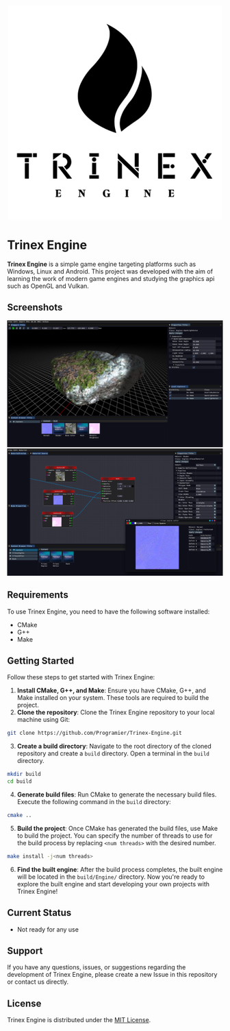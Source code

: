 <div align="center">
  <p>
      <img src="images/trinex.svg" width="500" height="500" />
  </p>
</div>

# Trinex Engine
**Trinex Engine** is a simple game engine targeting platforms such as Windows, Linux and Android. This project was developed with the aim of learning the work of modern game engines and studying the graphics api such as OpenGL and Vulkan.

## Screenshots
<img src="images/editor.png"/>
<img src="images/material editor.png"/>

## Requirements
To use Trinex Engine, you need to have the following software installed:
- CMake
- G++
- Make

## Getting Started
Follow these steps to get started with Trinex Engine:
1. **Install CMake, G++, and Make**: Ensure you have CMake, G++, and Make installed on your system. These tools are required to build the project.
2. **Clone the repository**: Clone the Trinex Engine repository to your local machine using Git:
```bash
git clone https://github.com/Programier/Trinex-Engine.git
```
3. **Create a build directory**: Navigate to the root directory of the cloned repository and create a `build` directory. Open a terminal in the `build` directory.
``` bash
mkdir build
cd build
```
4. **Generate build files**: Run CMake to generate the necessary build files. Execute the following command in the `build` directory:
```bash
cmake ..
```
5. **Build the project**: Once CMake has generated the build files, use Make to build the project. You can specify the number of threads to use for the build process by replacing `<num threads>` with the desired number.
```bash
make install -j<num threads>
```
6. **Find the built engine**: After the build process completes, the built engine will be located in the `build/Engine/` directory.
Now you're ready to explore the built engine and start developing your own projects with Trinex Engine!

## Current Status
- Not ready for any use

## Support
If you have any questions, issues, or suggestions regarding the development of Trinex Engine, please create a new Issue in this repository or contact us directly.

## License

Trinex Engine is distributed under the [MIT License](LICENSE).

